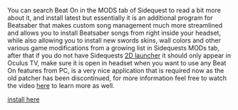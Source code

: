 You can search Beat On in the  MODS tab of Sidequest to read a bit more about it, and install latest but essentially it is an additional program for Beatsaber that makes custom song management much more streamlined and allows you to install Beatsaber songs from right inside your headset, while also allowing you to install new swords skins, wall colors and other various game modifications from a growing list in Sidequests MODs tab, after that if you do not have Sidequests [2D launcher](https://sidequestvr.com/#/app/90) it should only appear in Oculus TV, make sure it is open in headset when you want to use any Beat On features from PC,  is a very nice application that is required now as the old patcher has been discontinued, for more information feel free to watch the video 
[here](https://www.youtube.com/watch?v=CPDqrAQWruU&lc=z23ag5ginnfbsl3iq04t1aokgbh5kytwso3tjwfl30kmbk0h00410.1563913415218266) to learn more as well.

[install here](https://sidequestvr.com/#/app/14)